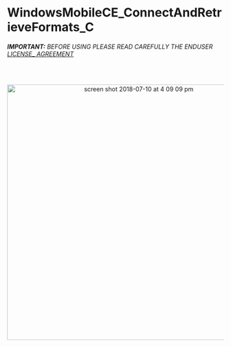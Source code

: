 # WindowsMobileCE_ConnectAndRetrieveFormats_C
###### __IMPORTANT:__ BEFORE USING PLEASE READ CAREFULLY THE ENDUSER [LICENSE_ AGREEMENT](http://link-os.github.io/Zebra_SDK_EULA.pdf)
<br />



<p align="center">
 
<img width="596" alt="screen shot 2018-07-10 at 4 09 09 pm" src="https://user-images.githubusercontent.com/41017424/42537987-29875b10-845c-11e8-95b4-efc9ed42e9b3.png">

</p>

